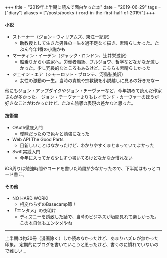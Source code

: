 +++
title = "2019年上半期に読んで面白かった本"
date = "2019-06-29"
tags = ["diary"]
aliases = ["/posts/books-i-read-in-the-first-half-of-2019/"]
+++

#### 小説

- ストーナー（ジョン・ウィリアムズ、東江一紀訳）
  - 助教授として生きた男性の一生を過不足なく描き、素晴らしかった。たぶん今年1番の小説かも
- マーティン・イーデン（ジャック・ロンドン、辻井栄滋訳）
  - 船乗りから小説家へ。労働者階級、ブルジョワ、哲学などなかなか激しかった。少し冗長的なところもあるけど、こちらも素晴らしかった
- ジェイン・エア（シャーロット・ブロンテ、河島弘美訳）
  - 女性の激動の一生。当時の貴族や宗教観を小説越しに見るの好きだなー

他にもジョン・アップダイクやジョン・チーヴァーなど、今年初めて読んだ作家さんが多かった。
ジョン・チーヴァーよりもレイモンド・カーヴァーのほうが好きなことがわかったけど、たぶん陰鬱の表現の差かなと思った。

#### 技術書

- OAuth徹底入門
  - 曖昧だったので色々と勉強になった
- Web API The Good Parts
  - 目新しいことはなかったけど、わかりやすくまとまっていてよかった
- Swift実践入門
  - 今年に入ってから少しずつ書いてるけどなかなか慣れない

iOS周りは勉強時間やコードを書いた時間が少なかったので、下半期はもっとコード書こ。

#### その他

- NO HARD WORK!
  - 相変わらずのBasecamp節！
- 「エンタメ」の夜明け
  - ディズニーを誘致した話で、当時のビジネスが垣間見れて楽しかった。この本自体もエンタメやね

---

上半期は約30冊（漫画除く）しか読めなかったけど、あまりハズレが無かった印象。
定期的にブログを書いていこうと思ったけど、書くのに慣れていないので難しい…
